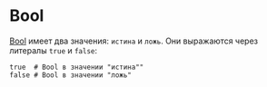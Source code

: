 # Bool

[Bool](http://crystal-lang.org/api/Bool.html) имеет два значения: `истина` и `ложь`. Они выражаются через литералы `true` и `false`:


```crystal
true  # Bool в значении "истина""
false # Bool в значении "ложь"
```

